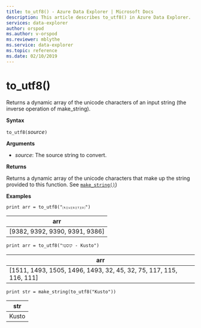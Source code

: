 ```yaml
---
title: to_utf8() - Azure Data Explorer | Microsoft Docs
description: This article describes to_utf8() in Azure Data Explorer.
services: data-explorer
author: orspod
ms.author: v-orspod
ms.reviewer: mblythe
ms.service: data-explorer
ms.topic: reference
ms.date: 02/10/2019
---
```

# to_utf8()

Returns a dynamic array of the unicode characters of an input string (the inverse operation of make_string).

**Syntax**

`to_utf8(`*source*`)`

**Arguments**

* *source*: The source string to convert.

**Returns**

Returns a dynamic array of the unicode characters that make up the string provided to this function.
See [`make_string()`](makestringfunction.md))

**Examples**

```kusto
print arr = to_utf8("⒦⒰⒮⒯⒪")
```

|arr|
|---|
|[9382, 9392, 9390, 9391, 9386]|

```kusto
print arr = to_utf8("קוסטו - Kusto")
```

|arr|
|---|
|[1511, 1493, 1505, 1496, 1493, 32, 45, 32, 75, 117, 115, 116, 111]|

```kusto
print str = make_string(to_utf8("Kusto"))
```

|str|
|---|
|Kusto|
